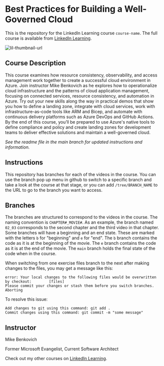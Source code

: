 # Best Practices for Building a Well-Governed Cloud
This is the repository for the LinkedIn Learning course `course-name`. The full course is available from [LinkedIn Learning][lil-course-url].

![lil-thumbnail-url] 

## Course Description

This course examines how resource consistency, observability, and access management work together to create a successful cloud environment in Azure. Join instructor Mike Benkovich as he explores how to operationalize cloud infrastructure and the patterns of cloud application management, focusing on connected services, resource consistency, and automation in Azure. Try out your new skills along the way in practical demos that show you how to define a landing zone, integrate with cloud services, work with infrastructure-as-code tools like ARM and Bicep, and automate with continuous delivery platforms such as Azure DevOps and GitHub Actions. By the end of this course, you’ll be prepared to use Azure's native tools to define compliance and policy and create landing zones for development teams to deliver effective solutions and maintain a well-governed cloud.

_See the readme file in the main branch for updated instructions and information._
## Instructions
This repository has branches for each of the videos in the course. You can use the branch pop up menu in github to switch to a specific branch and take a look at the course at that stage, or you can add `/tree/BRANCH_NAME` to the URL to go to the branch you want to access.

## Branches
The branches are structured to correspond to the videos in the course. The naming convention is `CHAPTER#_MOVIE#`. As an example, the branch named `02_03` corresponds to the second chapter and the third video in that chapter. 
Some branches will have a beginning and an end state. These are marked with the letters `b` for "beginning" and `e` for "end". The `b` branch contains the code as it is at the beginning of the movie. The `e` branch contains the code as it is at the end of the movie. The `main` branch holds the final state of the code when in the course.

When switching from one exercise files branch to the next after making changes to the files, you may get a message like this:

    error: Your local changes to the following files would be overwritten by checkout:        [files]
    Please commit your changes or stash them before you switch branches.
    Aborting

To resolve this issue:
	
    Add changes to git using this command: git add .
	Commit changes using this command: git commit -m "some message"

## Instructor

Mike Benkovich

Former Microsoft Evangelist, Current Software Architect
                      

Check out my other courses on [LinkedIn Learning](https://www.linkedin.com/learning/instructors/mike-benkovich?u=104).


[0]: # (Replace these placeholder URLs with actual course URLs)

[lil-course-url]: https://www.linkedin.com/learning/azure-governance-and-landing-zones-best-practices-for-building-a-well-governed-cloud
[lil-thumbnail-url]: https://media.licdn.com/dms/image/v2/D4D0DAQFkef8jVq6ffg/learning-public-crop_675_1200/learning-public-crop_675_1200/0/1724869173752?e=2147483647&v=beta&t=Wgo8BY_VsiwtPfnOCL5__hwtC07FAb6WQlBer5KjyMY

